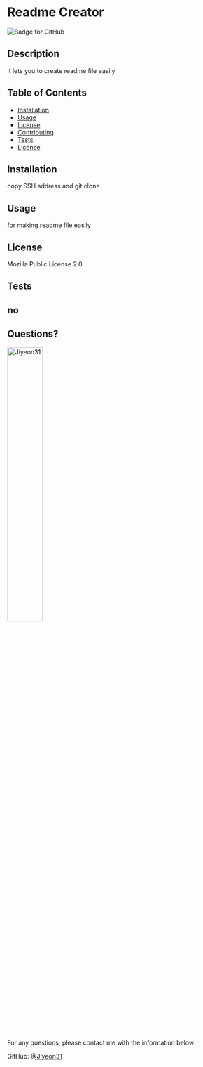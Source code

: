 # Readme Creator
  ![Badge for GitHub](https://img.shields.io/github/languages/top/Jiyeon31/undefined?style=flat&logo=appveyor) 
  
  
  ## Description 
  
  
  it lets you to create readme file easily
  ## Table of Contents
  * [Installation](#installation)
  * [Usage](#usage)
  * [License](#license)
  * [Contributing](#contributing)
  * [Tests](#tests)
  * [License](#license)
  
  ## Installation
  
  
  copy SSH address and git clone
  
  ## Usage 
  
   
  for making readme file easily
    
  ## License
    
  Mozilla Public License 2.0
  
  
  ## Tests
  
  
  no
  ---
  
  ## Questions?
  <img src="https://avatars.githubusercontent.com/u/94870473?v=4" alt="Jiyeon31" width="40%" />
  
  For any questions, please contact me with the information below:
 
  GitHub: [@Jiyeon31](https://api.github.com/users/Jiyeon31)
  
